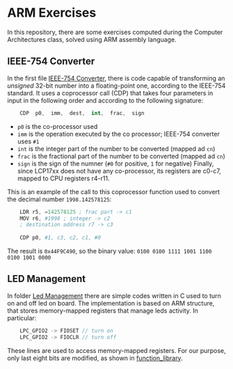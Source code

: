 # ARM Exercises

In this repository, there are some exercises computed during the Computer Architectures class, solved using ARM assembly language.

## IEEE-754 Converter
In the first file [IEEE-754 Converter](/ieee754_converter/startup_LPC17xx.s), there is code capable of transforming an _unsigned_ 32-bit number into a floating-point one, according to the IEEE-754 standard. It uses a coprocessor call (CDP) that takes four parameters in input in the following order and according to the following signature:

```s
    CDP  p0,  imm,  dest,  int,  frac,  sign
```
- `p0` is the co-processor used
- `imm` is the operation executed by the co processor; IEEE-754 converter uses `#1` 
- `int` is the integer part of the number to be converted (mapped ad `cn`)
- `frac` is the fractional part of the number to be converted (mapped ad `cn`)
- `sign` is the sign of the numner (`#0` for positive, `1` for negative)
Finally, since LCP17xx does not have any co-processor, its registers are c0-c7, mapped to CPU registers r4-r11.

This is an example of the call to this coprocessor function used to convert the decimal number `1998.142578125`:

```s
    LDR r5, =142578125 ; frac part -> c1
    MOV r6, #1998 ; integer -> c2
    ; destination address r7 -> c3
        
    CDP p0, #1, c3, c2, c1, #0
```
The result is `0x44F9C490`, so the binary value: `0100 0100 1111 1001 1100 0100 1001 0000`


## LED Management
In folder [Led Management](/led_management) there are simple codes written in C used to turn on and off led on board. The implementation is based on ARM structure, that stores memory-mapped registers that manage leds activity. In particular:

```c
    LPC_GPIO2 -> FIOSET // turn on
    LPC_GPIO2 -> FIOCLR // turn off
 ```
These lines are used to access memory-mapped registers. For our purpose, only last eight bits are modified, as shown in [function_library](/led_management/led/funct_led.c).
